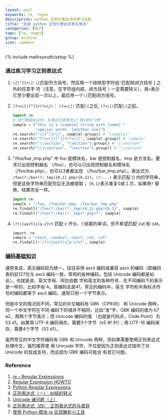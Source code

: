 ```yaml
---
layout: post
keywords: re, regex
description: python 正则化表达式的学习总结
title: "总结 python 正则化表达式常见用法"
categories: [NLP]
tags: [re, regex]
group: archive
icon: comment
---
```

{% include mathsyouth/setup %}

### 通过练习学习正则表达式

1. `\[[^]]+\]`: `\[`匹配开方括号，然后用一个排除型字符组`^`匹配除闭方括号 ] 之外的任意字
符（注意，在字符组内部，闭方括号 `]` 一定需要转义），用`+`表示它至少要出现一次以上，最后用一个`\]`匹配闭方括号。
1. `(?<=\[)[^]]+(?=\])`： `(?<=\[)` 匹配`\[`之后, `(?=\])`匹配`\]`之前。 

   ```python
   import re
   # 进行数据验证时，在表达式首尾加上^和$是好习惯
   sample = ("this is a [sample] string with [some] "
             "special words. [another one]")
   re.search(r"\[[^]]+\]", sample).group() # '[sample]'
   re.search(r"(?<=\[)[^]]+(?=\])", sample).group() # 'sample'
   re.search(r"\\section", "\section").group() # "\\section"
   re.search("\\\\section", "\section").group() # "\\section"
   ```

1. "/foo/bar_tmp.php" 中 foo 是模块名，bar 是控制器名，tmp 是方法名。要求只出现控制器名
（/foo），也可以只出现控制器名和模块名（/foo/bar.php），也可以3者都出现
（/foo/bar_tmp.php）。表达式为 `/foo(?:/bar(?:_tmp){0,1}.php){0,1}?`，`(?:...)`
表示匹配 () 内的字符串，但是这些字符串匹配完后无法被提取； `{0,1}`表示重复0或１次，如果用`?`
替换，结果完全一样。

   ```python
   import re
   sample = "/foo, /foo/bar.php, /foo/bar_tmp.php"
   re.findall("/foo(?:/bar(?:_tmp){0,1}.php){0,1}", sample)
   re.findall("/foo(?:/bar(?:_tmp)?.php)?", sample)
   ```

1. `(?!c[ua]t)c[a-z]+t` 匹配 c 开头、t 结尾的单词，但不希望匹配 cut 和 cat。

   ```python
   import　re
   sample = "chart, conduct, court, cat, cut"
   re.findall(r'(?!c[ua]t)c[a-z]+t', sample)
   ```

### [编码基础知识][Unicode]

通常来说，英文编码较为统一，往往采用 ascii 编码或兼容 ascii 的编码（即编码表的前127位与
ascii 编码一致，常用的各种编码，包括 Unicode 编码都是如此）。也就是说，英文字母、阿拉伯数
字和英文的各种符号，在不同编码下的表示是一样的，比如字母 A，其编码总是41，常见的编码中，英文
字符和半角标点符号的编码都等于 ascii 编码，通常只用一个字节表示。

但是中文的情况则不同，常见的中文编码有 GBK（CP936） 和 Unicode 两种，同一个中文字符在不同
编码下的值并不相同，比如“发”字，GBK 编码的值为 b7 a2，用两个字节表示；而 Unicode 编码的值
（也就是代码点，Code Point）为53 d1。如果用 UTF-8 编码保存，需要3个字节（e5 8f 91）；用 UTF-16 编码保存，需要4个字节（53 d1）。

虽然常见的中文字符编码有 GBK 和 Unicode 两种，但如果需要使用正则表达式处理中文，强烈推荐使
用 Unicode 字符，不仅是因为正则表达式提供了对 Unicode 的现成支持，而且因为 GBK 编码可能会
有其它问题。


### Reference

1. [re – Regular Expressions](https://pymotw.com/2/re/#module-re)
1. [Regular Expression HOWTO](https://docs.python.org/2/howto/regex.html)
1. [Python Regular Expressions](https://developers.google.com/edu/python/regular-expressions)
1. [正则表达式（一）：纠结的转义](http://www.infoq.com/cn/news/2011/01/regular-expressions-1)
1. [Unicode 诸问题（上）][Unicode]
1. [正则表达式（四）：正则表达式的与或非](http://www.infoq.com/cn/news/2011/04/regular-expressions-4)
1. [使用 Python 模块 re 实现解析小工具](https://www.ibm.com/developerworks/cn/opensource/os-cn-pythonre/)

[Unicode]: http://www.infoq.com/cn/news/2011/02/regular-expressions-unicode
